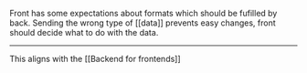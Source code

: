 Front has some expectations about formats which should be fufilled by back. Sending the wrong type of [[data]] prevents easy changes, front should decide what to do with the data.

---

This aligns with the [[Backend for frontends]]
